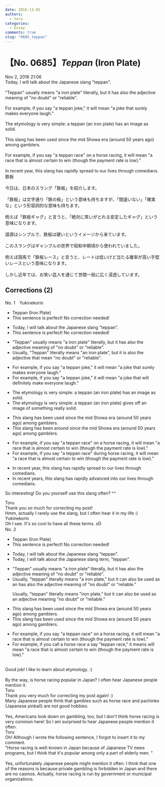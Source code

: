 ```yaml
---
date: 2016-11-02
authors:
  - toru
categories:
  - Essay
comments: true
slug: "0685_teppan"
---
```


# 【No. 0685】<strong><em>Teppan</em></strong> (Iron Plate)
<div class="date">Nov 2, 2016 21:06</div>
<div id="post"><div id="body_show_ori">
Today, I will talk about the Japanese slang "teppan".<br/><br/>"Teppan" usually means "a iron plate" literally, but it has also the adjective meaning of "no doubt" or "reliable".<br/><br/>For example, if you say "a teppan joke," it will mean "a joke that surely makes everyone laugh."<br/><br/>The etymology is very simple: a teppan (an iron plate) has an image as solid.<br/><br/>This slang has been used since the mid Showa era (around 50 years ago) among gamblers.<br/><br/>For example, if you say "a teppan race" on a horse racing, it will mean "a race that is almost certain to win (though the payment rate is low)."<br/><br/>In recent year, this slang has rapidly spread to our lives through comedians.
</div></div>

<!-- more -->

<div id="post_ja"><div id="body_show_mo">
鉄板<br/><br/>今日は、日本のスラング「鉄板」を紹介します。<br/><br/>「鉄板」は文字通り「鉄の板」という意味も持ちますが、「間違いない」「確実な」という形容詞的な意味も持ちます。<br/><br/>例えば「鉄板ギャグ」と言うと、「絶対に笑いがとれる安定したギャグ」という意味になります。<br/><br/>語源はシンプルで、鉄板は硬いというイメージから来ています。<br/><br/>このスラングはギャンブルの世界で昭和中期頃から使われていました。<br/><br/>例えば競馬で「鉄板レース」と言うと、レートは低いけど当たる確率が高い手堅いレースという意味になります。<br/><br/>しかし近年では、お笑い芸人を通じて世間一般に広く浸透しています。
</div></div>

## Corrections (2)
<div id="block"><div class="first_name"> No. 1　<span class="just_name">Yukinekorin</span></div><div id="block2">
<ul class="correction_field">
<li class="incorrect">Teppan (Iron Plate)</li>
<li class="corrected perfect">This sentence is perfect! No correction needed!</li>
</ul>
<ul class="correction_field">
<li class="incorrect">Today, I will talk about the Japanese slang "teppan".</li>
<li class="corrected perfect">This sentence is perfect! No correction needed!</li>
</ul>
<ul class="correction_field">
<li class="incorrect">"Teppan" usually means "a iron plate" literally, but it has also the adjective meaning of "no doubt" or "reliable".</li>
<li class="corrected correct">
<span class="f_blue">Usually, </span>"Teppan" <span class="f_blue">literally </span>means "<span class="f_blue">an</span> iron plate", but it <span class="f_blue">is also</span> the adjective <span class="f_blue">that mean </span>"no doubt" or "reliable".
</li>
</ul>
<ul class="correction_field">
<li class="incorrect">For example, if you say "a teppan joke," it will mean "a joke that surely makes everyone laugh."</li>
<li class="corrected correct">
For example, if you say "a teppan joke," it will mean "a joke that <span class="f_blue">will definitely make </span>everyone laugh."
</li>
</ul>
<ul class="correction_field">
<li class="incorrect">The etymology is very simple: a teppan (an iron plate) has an image as solid.</li>
<li class="corrected correct">
The etymology is very simple: a teppan (an iron plate) <span class="f_blue">gives off an image of something really solid.</span>
</li>
</ul>
<ul class="correction_field">
<li class="incorrect">This slang has been used since the mid Showa era (around 50 years ago) among gamblers.</li>
<li class="corrected correct">
This slang has been <span class="f_blue">around </span>since the mid Showa era (around 50 years ago) among gamblers.
</li>
</ul>
<ul class="correction_field">
<li class="incorrect">For example, if you say "a teppan race" on a horse racing, it will mean "a race that is almost certain to win (though the payment rate is low)."</li>
<li class="corrected correct">
For example, if you say "a teppan race" <span class="f_blue">during </span>horse racing, it will mean "a race that is almost certain to win (though the payment rate is low)."
</li>
</ul>
<ul class="correction_field">
<li class="incorrect">In recent year, this slang has rapidly spread to our lives through comedians.</li>
<li class="corrected correct">
In recent <span class="f_blue">years</span>, this slang has rapidly <span class="f_blue">advanced into </span>our lives through comedians.
</li>
</ul>
<p class="comment_small">
 So interesting! Do you yourself use this slang often? ^^
</p>

</div><div class="name"><span class="just_name">Toru</span><br>
Thank you so much for correcting my post!<br/>Hmm, actually I rarely use the slang, but I often hear it in my life :)
</div>
<div class="name"><span class="just_name">Yukinekorin</span><br>
Oh I see. It's so cool to have all these terms. xD
</div>
</div>
<div id="block"><div class="first_name"> No. 2　<span class="just_name"></span></div><div id="block2">
<ul class="correction_field">
<li class="incorrect">Teppan (Iron Plate)</li>
<li class="corrected perfect">This sentence is perfect! No correction needed!</li>
</ul>
<ul class="correction_field">
<li class="incorrect">Today, I will talk about the Japanese slang "teppan".</li>
<li class="corrected correct">
Today, I will talk about the Japanese slang <span class="f_blue">term,</span> "teppan".
</li>
</ul>
<ul class="correction_field">
<li class="incorrect">"Teppan" usually means "a iron plate" literally, but it has also the adjective meaning of "no doubt" or "reliable".</li>
<li class="corrected correct">
<span class="f_blue">Usually</span>, "<span class="f_blue">t</span>eppan" <span class="f_blue">literally</span> means "<span class="sline">a </span>iron plate<span class="f_blue">,</span>" but it <span class="f_blue">can also be used as an</span> <span class="sline">has also the</span> adjective meaning <span class="sline">of</span> "no doubt" or "reliable<span class="f_blue">.</span>"
<p class="correction_comment">Usually, "teppan" literally means "iron plate," but it can also be used as an adjective meaning "no doubt" or "reliable."</p>
</li>
</ul>
<ul class="correction_field">
<li class="incorrect">This slang has been used since the mid Showa era (around 50 years ago) among gamblers.</li>
<li class="corrected correct">
This slang has been used since the mid Showa era (around 50 years ago) among gamblers.
</li>
</ul>
<ul class="correction_field">
<li class="incorrect">For example, if you say "a teppan race" on a horse racing, it will mean "a race that is almost certain to win (though the payment rate is low)."</li>
<li class="corrected correct">
For example, if you <span class="f_blue">call a horse race a</span> <span class="sline">say</span> "teppan race," it <span class="f_blue">means</span> <span class="sline">will mean</span> "a race that is almost certain to win (though the payment rate is low)."
</li>
</ul>
</div><div class="name"><span class="just_name"></span><br>
Good job! I like to learn about etymology. :)<br/><br/>By the way, is horse racing popular in Japan? I often hear Japanese people mention it.
</div>
<div class="name"><span class="just_name">Toru</span><br>
Thank you very much for correcting my post again! :)<br/>Many Japanese people think that gambles such as horse race and pachinko (Japanese pinball) are not good hobbies.
</div>
<div class="name"><span class="just_name"></span><br>
Yes, Americans look down on gambling, too, but I don't think horse racing is very common here! So I am surprised to hear Japanese people mention it often.
</div>
<div class="name"><span class="just_name">Toru</span><br>
Oh! Although I wrote the following sentence, I forgot to insert it to my comment.<br/>"Horse racing is well-known in Japan because of Japanese TV news programs, but I think that it's popular among only a part of elderly men. "<br/><br/>Yes, unfortunately Japanese people might mention it often. I think that one of the reasons is because private gambling is forbidden in Japan and there are no casinos. Actually, horse racing is run by government or municipal organizations.
</div>
</div>
